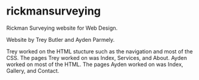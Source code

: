 # rickmansurveying
Rickman Surveying website for Web Design.

Website by Trey Butler and Ayden Parmely.

Trey worked on the HTML stucture such as the navigation and most of the CSS. The pages Trey worked on was Index, Services, and About.
Ayden worked on most of the HTML. The pages Ayden worked on was Index, Gallery, and Contact.
